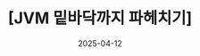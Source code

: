 ---
title: "[JVM 밑바닥까지 파헤치기] "
excerpt: "JVM 밑바닥까지 파헤치기 "
tags: [java, jvm]
toc: true
toc_sticky: true
date: 2025-04-12
last_modified_at: 2025-04-12
---